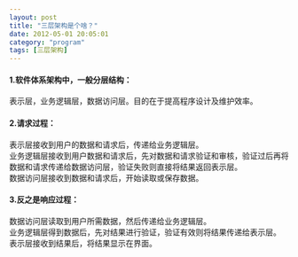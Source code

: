 ```yaml
---
layout: post
title: "三层架构是个啥？"
date: 2012-05-01 20:05:01
category: "program"
tags: [三层架构]
---
```

#### 1.软件体系架构中，一般分层结构：
表示层，业务逻辑层，数据访问层。目的在于提高程序设计及维护效率。

#### 2.请求过程：
表示层接收到用户的数据和请求后，传递给业务逻辑层。  
业务逻辑层接收到用户数据和请求后，先对数据和请求验证和审核，验证过后再将数据和请求传递给数据访问层，验证失败则直接将结果返回表示层。  
数据访问层接收到数据和请求后，开始读取或保存数据。<!-- more -->  

#### 3.反之是响应过程：
数据访问层读取到用户所需数据，然后传递给业务逻辑层。  
业务逻辑层得到数据后，先对结果进行验证，验证有效则将结果传递给表示层。  
表示层接收到结果后，将结果显示在界面。  
